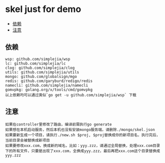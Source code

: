 # skel just for demo
* [依赖](##依赖)
* [注意](##注意)

## 依赖
    wsp: github.com/simplejia/wsp
    lc: github.com/simplejia/lc
    clog: github.com/simplejia/clog
    utils: github.com/simplejia/utils
    mongo: github.com/globalsign/mgo
    redis: github.com/garyburd/redigo/redis
    namecli: github.com/simplejia/namecli
    gomvpkg: golang.org/x/tools/cmd/gomvpkg
    以上依赖均可以通过类似`go get -u github.com/simplejia/wsp` 下载

## 注意
    如果在controller里修改了路由，编译前需执行go generate
    如果想在本机启动服务，然后本机也没有安装mongo服务端，请删除./mongo/skel.json
    如果要新生成一个项目，请执行./new.sh $proj, $proj替换成你的新项目名，执行完后，当前目录会被替换成新项目
    如果要修改xxx.com，换成新的域名，比如：yyy.zzz，请通过全局替换，处理xxx.com目录下的所有文件，只要是出现了xxx.com，全换成yyy.zzz，最后再把xxx.com这个目录替换成yyy.zzz

